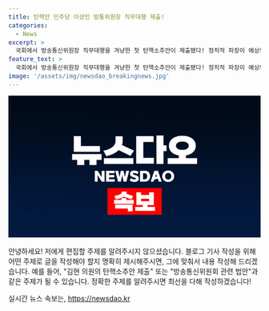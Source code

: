 ```yaml
---
title: 탄핵안 민주당 이상인 방통위원장 직무대행 제출!
categories:
  - News
excerpt: >
  국회에서 방송통신위원장 직무대행을 겨냥한 첫 탄핵소추안이 제출됐다! 정치적 파장이 예상되는 이번 사건의 배경과 향후 전망을 확인해보세요.
feature_text: >
  국회에서 방송통신위원장 직무대행을 겨냥한 첫 탄핵소추안이 제출됐다! 정치적 파장이 예상되는 이번 사건의 배경과 향후 전망을 확인해보세요.
image: '/assets/img/newsdao_breakingnews.jpg'
---
```


<p><img src="/assets/img/newsdao_breakingnews.jpg" alt="ontimetimes 속보" /></p>

<p>안녕하세요! 저에게 편집할 주제를 알려주시지 않으셨습니다. 블로그 기사 작성을 위해 어떤 주제로 글을 작성해야 할지 명확히 제시해주시면, 그에 맞춰서 내용 작성해 드리겠습니다. 예를 들어, "김현 의원의 탄핵소추안 제출" 또는 "방송통신위원회 관련 법안"과 같은 주제가 될 수 있습니다. 정확한 주제를 알려주시면 최선을 다해 작성하겠습니다!</p>
실시간 뉴스 속보는, <a href="https://newsdao.kr" rel="dofollow">https://newsdao.kr</a>


